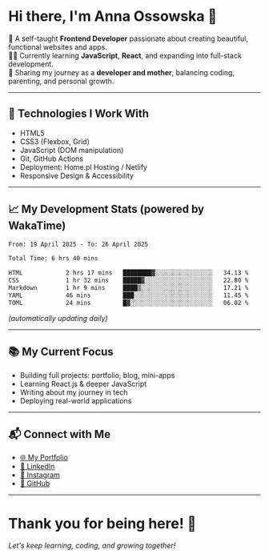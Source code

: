 # Hi there, I'm Anna Ossowska 👋

🌸 A self-taught **Frontend Developer** passionate about creating beautiful, functional websites and apps.  
👩‍💻 Currently learning **JavaScript**, **React**, and expanding into full-stack development.  
💬 Sharing my journey as a **developer and mother**, balancing coding, parenting, and personal growth.

---

## 🚀 Technologies I Work With
- HTML5
- CSS3 (Flexbox, Grid)
- JavaScript (DOM manipulation)
- Git, GitHub Actions
- Deployment: Home.pl Hosting / Netlify
- Responsive Design & Accessibility

---

## 📈 My Development Stats (powered by WakaTime)

<!--START_SECTION:waka-->

```txt
From: 19 April 2025 - To: 26 April 2025

Total Time: 6 hrs 40 mins

HTML            2 hrs 17 mins   ████████▓░░░░░░░░░░░░░░░░   34.13 %
CSS             1 hr 32 mins    █████▓░░░░░░░░░░░░░░░░░░░   22.80 %
Markdown        1 hr 9 mins     ████▒░░░░░░░░░░░░░░░░░░░░   17.21 %
YAML            46 mins         ███░░░░░░░░░░░░░░░░░░░░░░   11.45 %
TOML            24 mins         █▓░░░░░░░░░░░░░░░░░░░░░░░   06.02 %
```

<!--END_SECTION:waka-->

_(automatically updating daily)_

---

## 📚 My Current Focus

- Building full projects: portfolio, blog, mini-apps
- Learning React.js & deeper JavaScript
- Writing about my journey in tech
- Deploying real-world applications

---

## 📬 Connect with Me

- [🌐 My Portfolio](https://ossowska.tech)
- [💼 LinkedIn](https://linkedin.com/in/anna-ossowska-130493a0/)
- [📸 Instagram](https://instagram.com/wiedzma_w_korpo/)
- [🐙 GitHub](https://github.com/anka-oss)

---

# Thank you for being here! 🚀  
_Let's keep learning, coding, and growing together!_

